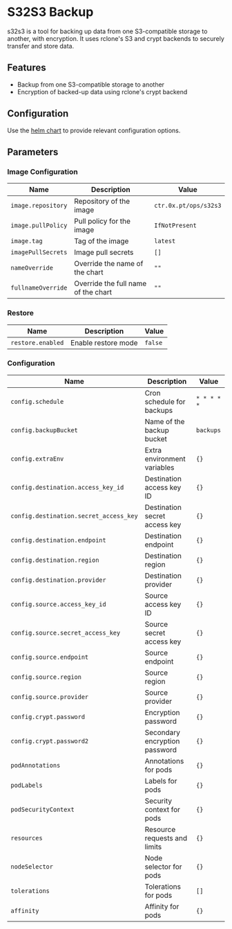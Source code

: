 # S32S3 Backup

s32s3 is a tool for backing up data from one S3-compatible storage to another, with encryption. It uses rclone's S3 and crypt backends to securely transfer and store data.

## Features

- Backup from one S3-compatible storage to another
- Encryption of backed-up data using rclone's crypt backend

## Configuration

Use the [helm chart](./Chart.yaml) to provide relevant configuration options.

## Parameters

### Image Configuration

| Name               | Description                         | Value                 |
| ------------------ | ----------------------------------- | --------------------- |
| `image.repository` | Repository of the image             | `ctr.0x.pt/ops/s32s3` |
| `image.pullPolicy` | Pull policy for the image           | `IfNotPresent`        |
| `image.tag`        | Tag of the image                    | `latest`              |
| `imagePullSecrets` | Image pull secrets                  | `[]`                  |
| `nameOverride`     | Override the name of the chart      | `""`                  |
| `fullnameOverride` | Override the full name of the chart | `""`                  |

### Restore

| Name              | Description         | Value   |
| ----------------- | ------------------- | ------- |
| `restore.enabled` | Enable restore mode | `false` |

### Configuration

| Name                                   | Description                   | Value       |
| -------------------------------------- | ----------------------------- | ----------- |
| `config.schedule`                      | Cron schedule for backups     | `* * * * *` |
| `config.backupBucket`                  | Name of the backup bucket     | `backups`   |
| `config.extraEnv`                      | Extra environment variables   | `{}`        |
| `config.destination.access_key_id`     | Destination access key ID     | `{}`        |
| `config.destination.secret_access_key` | Destination secret access key | `{}`        |
| `config.destination.endpoint`          | Destination endpoint          | `{}`        |
| `config.destination.region`            | Destination region            | `{}`        |
| `config.destination.provider`          | Destination provider          | `{}`        |
| `config.source.access_key_id`          | Source access key ID          | `{}`        |
| `config.source.secret_access_key`      | Source secret access key      | `{}`        |
| `config.source.endpoint`               | Source endpoint               | `{}`        |
| `config.source.region`                 | Source region                 | `{}`        |
| `config.source.provider`               | Source provider               | `{}`        |
| `config.crypt.password`                | Encryption password           | `{}`        |
| `config.crypt.password2`               | Secondary encryption password | `{}`        |
| `podAnnotations`                       | Annotations for pods          | `{}`        |
| `podLabels`                            | Labels for pods               | `{}`        |
| `podSecurityContext`                   | Security context for pods     | `{}`        |
| `resources`                            | Resource requests and limits  | `{}`        |
| `nodeSelector`                         | Node selector for pods        | `{}`        |
| `tolerations`                          | Tolerations for pods          | `[]`        |
| `affinity`                             | Affinity for pods             | `{}`        |

